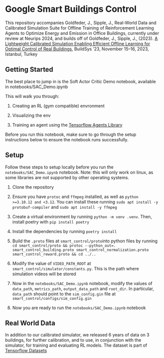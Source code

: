 # Google Smart Buildings Control

This repository accompanies Goldfeder, J., Sipple, J., Real-World Data and Calibrated
Simulation Suite for Offline Training of Reinforcement Learning Agents to Optimize
Energy and Emission in Office Buildings, currently under review at Neurips 2024,
and builds off of Goldfeder, J., Sipple, J., (2023).
[A Lightweight Calibrated Simulation Enabling Efficient Offline Learning for Optimal Control of Real Buildings](https://dl.acm.org/doi/10.1145/3600100.3625682),
BuildSys ’23, November 15–16, 2023, Istanbul, Turkey

## Getting Started

The best place to jump in is the Soft Actor Critic Demo notebook,
available in notebooks/SAC_Demo.ipynb

This will walk you through:

1. Creating an RL (gym compatible) envronment

2. Visualizing the env

3. Training an agent using the [Tensorflow Agents Library](https://www.tensorflow.org/agents)

Before you run this notebook, make sure to go through the setup instructions below to ensure the notebook runs successfully.

## Setup

Follow these steps to setup locally before you run the `notebooks/SAC_Demo.ipynb` notebook. Note: this will only work on linux, as some libraries are not supported by other operating systems.

1. Clone the repository

2. Ensure you have `protoc` and `ffmpeg` installed, as well as `python >=3.10.12 and <3.12`. You can install these running `sudo apt install -y protobuf-compiler` and `sudo apt install -y ffmpeg`

3. Create a virtual environment by running `python -m venv .venv`. Then, install poetry with `pip install poetry`

4. Install the dependencies by running `poetry install`

5. Build the `.proto` files at `smart_control/proto`into python files by running `cd smart_control/proto && protoc --python_out=. smart_control_building.proto smart_control_normalization.proto smart_control_reward.proto && cd ../..`  

6. Modify the value of `VIDEO_PATH_ROOT` at `smart_control/simulator/constants.py`. This is the path where simulation videos will be stored

7. Now in the `notebooks/SAC_Demo.ipynb` notebook, modify the values of `data_path`, `metrics_path`, `output_data_path` and `root_dir`. In particular, `data_path` should point to the `sim_config.gin` file at `smart_control/configs/sim_config.gin`

8. Now you are ready to run the `notebooks/SAC_Demo.ipynb` notebook 

## Real World Data

In addition to our calibrated simulator, we released 6 years of data on 3 buildings, for further calibration, and to use, in conjunction with the simulator, for training and evaluating RL models. The dataset is part of [Tensorflow Datasets](https://github.com/tensorflow/datasets/tree/master/tensorflow_datasets/datasets/smart_buildings_dataset)
